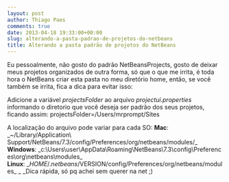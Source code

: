 ```yaml
---
layout: post
author: Thiago Paes
comments: true
date: 2013-04-18 19:33:00+00:00
slug: alterando-a-pasta-padrao-de-projetos-do-netbeans
title: Alterando a pasta padrão de projetos do NetBeans
---
```


Eu pessoalmente, não gosto do padrão NetBeansProjects, gosto de deixar meus projetos organizados de outra forma, só que o que me irrita, 
é toda hora o NetBeans criar esta pasta no meu diretório home, então, se você também se irrita, fica a dica para evitar isso:

Adicione a variável _projectsFolder_ ao arquivo _projectui.properties_ informando o diretorio que você deseja ser padrão dos seus projetos, ficando assim:
projectsFolder=/Users/mrprompt/Sites

A localização do arquivo pode variar para cada SO:
**Mac**: \_~/Library/Application\ Support/NetBeans/7.3/config/Preferences/org/netbeans/modules/_
**Windows**: \_c:\Users\user\AppData\Roaming\NetBeans\7.3\config\Preferences\org\netbeans\modules\_
**Linux**: \_$HOME/.netbeans/$VERSION/config/Preferences/org/netbeans/modules_
_
_Dica rápida, só pq achei sem querer na net ;)
